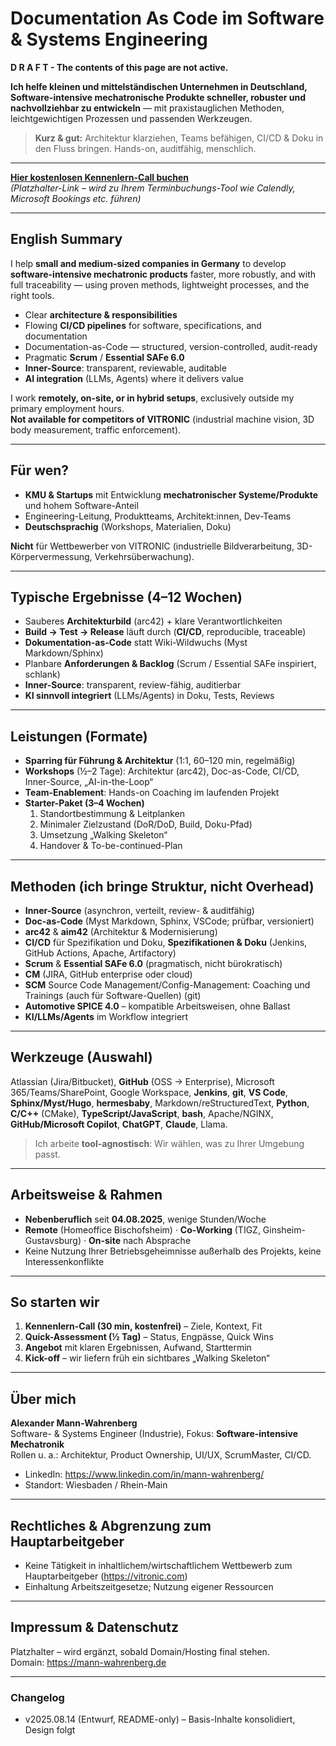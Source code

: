 # Documentation As Code im Software & Systems Engineering

**D R A F T - The contents of this page are not active.**

**Ich helfe kleinen und mittelständischen Unternehmen in Deutschland, Software-intensive mechatronische Produkte schneller, robuster und nachvollziehbar zu entwickeln** — mit praxistauglichen Methoden, leichtgewichtigen Prozessen und passenden Werkzeugen.

> **Kurz & gut:** Architektur klarziehen, Teams befähigen, CI/CD & Doku in den Fluss bringen. Hands-on, auditfähig, menschlich.

---

**[Hier kostenlosen Kennenlern-Call buchen](#)**  
_(Platzhalter-Link – wird zu Ihrem Terminbuchungs-Tool wie Calendly, Microsoft Bookings etc. führen)_

---

## English Summary

I help **small and medium-sized companies in Germany** to develop **software-intensive mechatronic products** faster, more robustly, and with full traceability — using proven methods, lightweight processes, and the right tools.

- Clear **architecture & responsibilities**
- Flowing **CI/CD pipelines** for software, specifications, and documentation
- Documentation-as-Code — structured, version-controlled, audit-ready
- Pragmatic **Scrum** / **Essential SAFe 6.0**
- **Inner-Source**: transparent, reviewable, auditable
- **AI integration** (LLMs, Agents) where it delivers value

I work **remotely, on-site, or in hybrid setups**, exclusively outside my primary employment hours.  
**Not available for competitors of VITRONIC** (industrial machine vision, 3D body measurement, traffic enforcement).

---

## Für wen?

- **KMU & Startups** mit Entwicklung **mechatronischer Systeme/Produkte** und hohem Software-Anteil  
- Engineering-Leitung, Produktteams, Architekt:innen, Dev-Teams
- **Deutschsprachig** (Workshops, Materialien, Doku)

**Nicht** für Wettbewerber von VITRONIC (industrielle Bildverarbeitung, 3D-Körpervermessung, Verkehrsüberwachung).

---

## Typische Ergebnisse (4–12 Wochen)

- Sauberes **Architekturbild** (arc42) + klare Verantwortlichkeiten  
- **Build → Test → Release** läuft durch (**CI/CD**, reproducible, traceable)  
- **Dokumentation-as-Code** statt Wiki-Wildwuchs (Myst Markdown/Sphinx)  
- Planbare **Anforderungen & Backlog** (Scrum / Essential SAFe inspiriert, schlank)  
- **Inner-Source**: transparent, review-fähig, auditierbar  
- **KI sinnvoll integriert** (LLMs/Agents) in Doku, Tests, Reviews

---

## Leistungen (Formate)

- **Sparring für Führung & Architektur** (1:1, 60–120 min, regelmäßig)
- **Workshops** (½–2 Tage): Architektur (arc42), Doc-as-Code, CI/CD, Inner-Source, „AI-in-the-Loop“
- **Team-Enablement**: Hands-on Coaching im laufenden Projekt
- **Starter-Paket (3–4 Wochen)**  
  1. Standortbestimmung & Leitplanken  
  2. Minimaler Zielzustand (DoR/DoD, Build, Doku-Pfad)  
  3. Umsetzung „Walking Skeleton“  
  4. Handover & To-be-continued-Plan

---

## Methoden (ich bringe Struktur, nicht Overhead)

- **Inner-Source** (asynchron, verteilt, review- & auditfähig)
- **Doc-as-Code** (Myst Markdown, Sphinx, VSCode; prüfbar, versioniert)
- **arc42** & **aim42** (Architektur & Modernisierung)
- **CI/CD** für Spezifikation und Doku, **Spezifikationen & Doku** (Jenkins, GitHub Actions, Apache, Artifactory)
- **Scrum** & **Essential SAFe 6.0** (pragmatisch, nicht bürokratisch)
- **CM**  (JIRA, GitHub enterprise oder cloud)
- **SCM** Source Code Management/Config-Management: Coaching und Trainings (auch für Software-Quellen) (git)
- **Automotive SPICE 4.0** – kompatible Arbeitsweisen, ohne Ballast
- **KI/LLMs/Agents** im Workflow integriert

---

## Werkzeuge (Auswahl)

Atlassian (Jira/Bitbucket), **GitHub** (OSS → Enterprise), Microsoft 365/Teams/SharePoint, Google Workspace, **Jenkins**, **git**, **VS Code**, **Sphinx/Myst/Hugo**, **hermesbaby**, Markdown/reStructuredText, **Python**, **C/C++** (CMake), **TypeScript/JavaScript**, **bash**, Apache/NGINX, **GitHub/Microsoft Copilot**, **ChatGPT**, **Claude**, Llama.

> Ich arbeite **tool-agnostisch**: Wir wählen, was zu Ihrer Umgebung passt.

---

## Arbeitsweise & Rahmen

- **Nebenberuflich** seit **04.08.2025**, wenige Stunden/Woche  
- **Remote** (Homeoffice Bischofsheim) · **Co-Working** (TIGZ, Ginsheim-Gustavsburg) · **On-site** nach Absprache  
- Keine Nutzung Ihrer Betriebsgeheimnisse außerhalb des Projekts, keine Interessenkonflikte

---

## So starten wir

1. **Kennenlern-Call (30 min, kostenfrei)** – Ziele, Kontext, Fit  
2. **Quick-Assessment (½ Tag)** – Status, Engpässe, Quick Wins  
3. **Angebot** mit klaren Ergebnissen, Aufwand, Starttermin  
4. **Kick-off** – wir liefern früh ein sichtbares „Walking Skeleton“

---

## Über mich

**Alexander Mann-Wahrenberg**  
Software- & Systems Engineer (Industrie), Fokus: **Software-intensive Mechatronik**  
Rollen u. a.: Architektur, Product Ownership, UI/UX, ScrumMaster, CI/CD.

- LinkedIn: <https://www.linkedin.com/in/mann-wahrenberg/>  
- Standort: Wiesbaden / Rhein-Main

---

## Rechtliches & Abgrenzung zum Hauptarbeitgeber

- Keine Tätigkeit in inhaltlichem/wirtschaftlichem Wettbewerb zum Hauptarbeitgeber (<https://vitronic.com>)  
- Einhaltung Arbeitszeitgesetze; Nutzung eigener Ressourcen

---

## Impressum & Datenschutz

Platzhalter – wird ergänzt, sobald Domain/Hosting final stehen.  
Domain: <https://mann-wahrenberg.de>

---

### Changelog

- v2025.08.14 (Entwurf, README-only) – Basis-Inhalte konsolidiert, Design folgt
